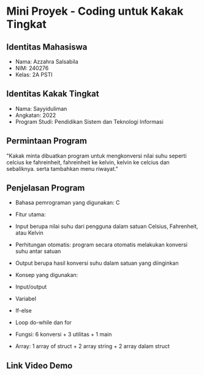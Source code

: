 # Mini Proyek - Coding untuk Kakak Tingkat 
 
##   Identitas Mahasiswa 
-	Nama: Azzahra Salsabila   
-	NIM: 240276
-	Kelas: 2A PSTI 
 
##   Identitas Kakak Tingkat 
-	Nama: Sayyiduliman
-	Angkatan: 2022   
-	Program Studi: Pendidikan Sistem dan Teknologi Informasi 
 
##   Permintaan Program 
"Kakak minta dibuatkan program untuk mengkonversi nilai suhu seperti celcius ke fahreinheit, fahreinheit ke kelvin, kelvin ke celcius dan sebaliknya. serta tambahkan menu riwayat." 
 
##   Penjelasan Program 
-	Bahasa pemrograman yang digunakan: C
-	Fitur utama: 
-	Input berupa nilai suhu dari pengguna dalam satuan Celsius, Fahrenheit, atau Kelvin
-	Perhitungan otomatis: program secara otomatis melakukan konversi suhu antar satuan 
-	Output berupa hasil konversi suhu dalam satuan yang diinginkan
 
-	Konsep yang digunakan: 
-	Input/output 
-	Variabel 
-	If-else 
-	Loop do-while dan for 
-	Fungsi: 6 konversi + 3 utilitas + 1 main
-	Array: 1 array of struct + 2 array string + 2 array dalam struct 
 
## Link Video Demo 

